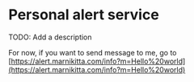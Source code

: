 # Personal alert service

TODO: Add a description

For now, if you want to send message to me, go to [https://alert.marnikitta.com/info?m=Hello%20world](https://alert.marnikitta.com/info?m=Hello%20world)
